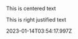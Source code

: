 <div class="content-section">
<div class="section-container" markdown="1">
<div class="center" markdown="1">


This is centered text

</div>


This is right justified text
</div>
</div> 2023-01-14T03:54:17.997Z